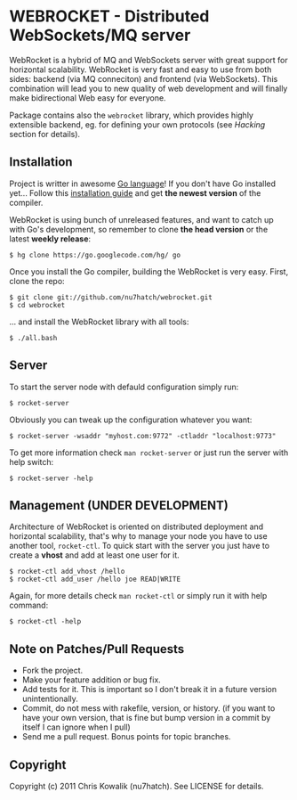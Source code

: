 # WEBROCKET - Distributed WebSockets/MQ server

WebRocket is a hybrid of MQ and WebSockets server with great support for 
horizontal scalability. WebRocket is very fast and easy to use from both
sides: backend (via MQ conneciton) and frontend (via WebSockets). 
This combination will lead you to new quality of web development and
will finally make bidirectional Web easy for everyone. 
 
Package contains also the `webrocket` library, which provides highly extensible
backend, eg. for defining your own protocols (see *Hacking* section for details). 

## Installation

Project is writter in awesome [Go language](http://golang.org)!
If you don't have Go installed yet... Follow this [installation guide](http://golang.org/doc/install.html) 
and get **the newest version** of the compiler. 

WebRocket is using bunch of unreleased features, and want to catch up with 
Go's development, so remember to clone **the head version** or the latest 
**weekly release**:

    $ hg clone https://go.googlecode.com/hg/ go

Once you install the Go compiler, building the WebRocket is very easy.
First, clone the repo:

    $ git clone git://github.com/nu7hatch/webrocket.git
    $ cd webrocket
	
... and install the WebRocket library with all tools:
 	
    $ ./all.bash
	
## Server

To start the server node with defauld configuration simply run:

    $ rocket-server
	
Obviously you can tweak up the configuration whatever you want:

    $ rocket-server -wsaddr "myhost.com:9772" -ctladdr "localhost:9773"

To get more information check `man rocket-server` or just run
the server with help switch:

    $ rocket-server -help

## Management (UNDER DEVELOPMENT)

Architecture of WebRocket is oriented on distributed deployment and
horizontal scalability, that's why to manage your node you have to use
another tool, `rocket-ctl`. To quick start with the server you just
have to create a **vhost** and add at least one user for it. 

    $ rocket-ctl add_vhost /hello
	$ rocket-ctl add_user /hello joe READ|WRITE
	
Again, for more details check `man rocket-ctl` or simply run it with
help command:

    $ rocket-ctl -help

## Note on Patches/Pull Requests
 
* Fork the project.
* Make your feature addition or bug fix.
* Add tests for it. This is important so I don't break it in a
  future version unintentionally.
* Commit, do not mess with rakefile, version, or history.
  (if you want to have your own version, that is fine but bump version in a commit by itself I can ignore when I pull)
* Send me a pull request. Bonus points for topic branches.

## Copyright

Copyright (c) 2011 Chris Kowalik (nu7hatch). See LICENSE for details.
